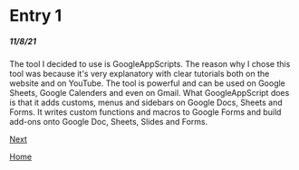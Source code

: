 # Entry 1
##### 11/8/21
The tool I decided to use is GoogleAppScripts. The reason why I chose this tool was because it's very explanatory with clear tutorials both on the website and on YouTube. The tool is powerful and can be used on Google Sheets, Google Calenders and even on Gmail. What GoogleAppScript does is that it adds customs, menus and sidebars on Google Docs, Sheets and Forms. It writes custom functions and macros to Google Forms and build add-ons onto Google Doc, Sheets, Slides and Forms.  



[Next](entry02.md)

[Home](../README.md)
